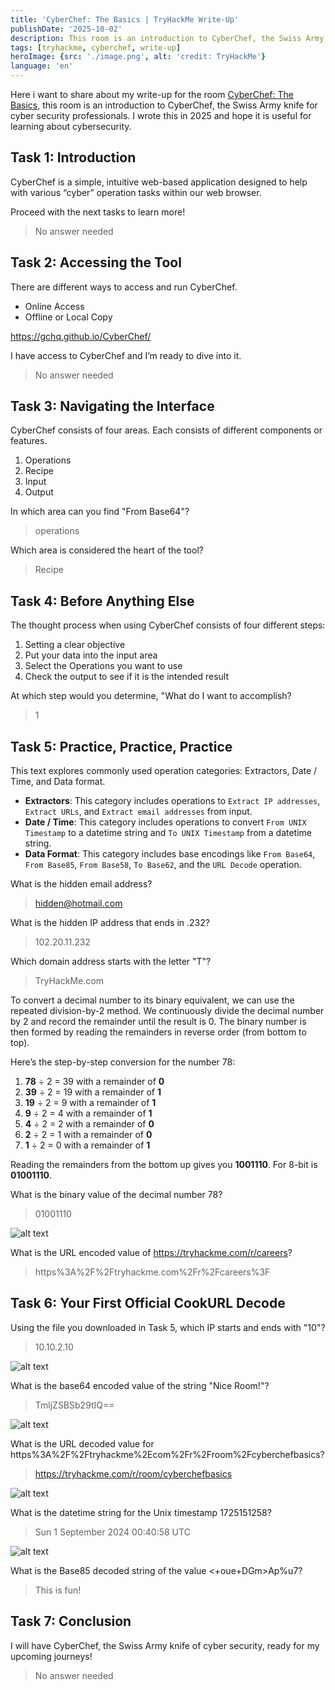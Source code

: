 ```yaml
---
title: 'CyberChef: The Basics | TryHackMe Write-Up'
publishDate: '2025-10-02'
description: This room is an introduction to CyberChef, the Swiss Army knife for cyber security professionals.
tags: [tryhackme, cyberchef, write-up]
heroImage: {src: './image.png', alt: 'credit: TryHackMe'}
language: 'en'
---
```

Here i want to share about my write-up for the room [CyberChef: The Basics](https://tryhackme.com/room/cyberchefbasics), this room is an introduction to CyberChef, the Swiss Army knife for cyber security professionals. I wrote this in 2025 and hope it is useful for learning about cybersecurity.

## Task 1: Introduction

CyberChef is a simple, intuitive web-based application designed to help with various “cyber” operation tasks within our web browser.

Proceed with the next tasks to learn more!
>No answer needed

## Task 2: Accessing the Tool

There are different ways to access and run CyberChef.

- Online Access
- Offline or Local Copy

<https://gchq.github.io/CyberChef/>

I have access to CyberChef and I’m ready to dive into it.
>No answer needed

## Task 3: Navigating the Interface

CyberChef consists of four areas. Each consists of different components or features.

1. Operations
2. Recipe
3. Input
4. Output

In which area can you find "From Base64"?
>operations

Which area is considered the heart of the tool?
>Recipe

## Task 4: Before Anything Else

The thought process when using CyberChef consists of four different steps:

1. Setting a clear objective
2. Put your data into the input area
3. Select the Operations you want to use
4. Check the output to see if it is the intended result

At which step would you determine, "What do I want to accomplish?
>1

## Task 5: Practice, Practice, Practice

This text explores commonly used operation categories: Extractors, Date / Time, and Data format.

- **Extractors**: This category includes operations to `Extract IP addresses`, `Extract URLs`, and `Extract email addresses` from input.
- **Date / Time**: This category includes operations to convert `From UNIX Timestamp` to a datetime string and `To UNIX Timestamp` from a datetime string.
- **Data Format**: This category includes base encodings like `From Base64`, `From Base85`, `From Base58`, `To Base62`, and the `URL Decode` operation.

What is the hidden email address?
><hidden@hotmail.com>

What is the hidden IP address that ends in .232?
>102.20.11.232

Which domain address starts with the letter "T"?
>TryHackMe.com

To convert a decimal number to its binary equivalent, we can use the repeated division-by-2 method. We continuously divide the decimal number by 2 and record the remainder until the result is 0. The binary number is then formed by reading the remainders in reverse order (from bottom to top).

Here’s the step-by-step conversion for the number 78:

1. **78** ÷ 2 = 39 with a remainder of **0**
2. **39** ÷ 2 = 19 with a remainder of **1**
3. **19** ÷ 2 = 9 with a remainder of **1**
4. **9** ÷ 2 = 4 with a remainder of **1**
5. **4** ÷ 2 = 2 with a remainder of **0**
6. **2** ÷ 2 = 1 with a remainder of **0**
7. **1** ÷ 2 = 0 with a remainder of **1**

Reading the remainders from the bottom up gives you **1001110**. For 8-bit is **01001110**.

What is the binary value of the decimal number 78?
>01001110

![alt text](image-5.png)

What is the URL encoded value of <https://tryhackme.com/r/careers>?
>https%3A%2F%2Ftryhackme.com%2Fr%2Fcareers%3F

## Task 6: Your First Official CookURL Decode

Using the file you downloaded in Task 5, which IP starts and ends with "10"?
>10.10.2.10

![alt text](image-4.png)

What is the base64 encoded value of the string "Nice Room!"?
>TmljZSBSb29tIQ==

![alt text](image-3.png)

What is the URL decoded value for https%3A%2F%2Ftryhackme%2Ecom%2Fr%2Froom%2Fcyberchefbasics?
><https://tryhackme.com/r/room/cyberchefbasics>

![alt text](image-2.png)

What is the datetime string for the Unix timestamp 1725151258?
>Sun 1 September 2024 00:40:58 UTC

![alt text](image-1.png)

What is the Base85 decoded string of the value <+oue+DGm>Ap%u7?
>This is fun!

## Task 7: Conclusion

I will have CyberChef, the Swiss Army knife of cyber security, ready for my upcoming journeys!
>No answer needed

